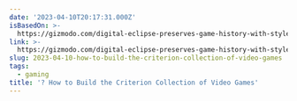 ```yaml
---
date: '2023-04-10T20:17:31.000Z'
isBasedOn: >-
  https://gizmodo.com/digital-eclipse-preserves-game-history-with-style-1850224859?utm_source=pocket-newtab
link: >-
  https://gizmodo.com/digital-eclipse-preserves-game-history-with-style-1850224859?utm_source=pocket-newtab
slug: 2023-04-10-how-to-build-the-criterion-collection-of-video-games
tags:
  - gaming
title: '? How to Build the Criterion Collection of Video Games'
---
```


